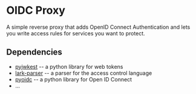 # OIDC Proxy

A simple reverse proxy that adds OpenID Connect Authentication and lets you
write access rules for services you want to protect.

## Dependencies

* [pyjwkest](https://github.com/IdentityPython/pyjwkest/) -- a python library for web tokens
* [lark-parser](https://github.com/lark-parser/lark) -- a parser for the access control language
* [pyoidc](https://github.com/OpenIDC/pyoidc) -- a python library for Open ID Connect
* ...

